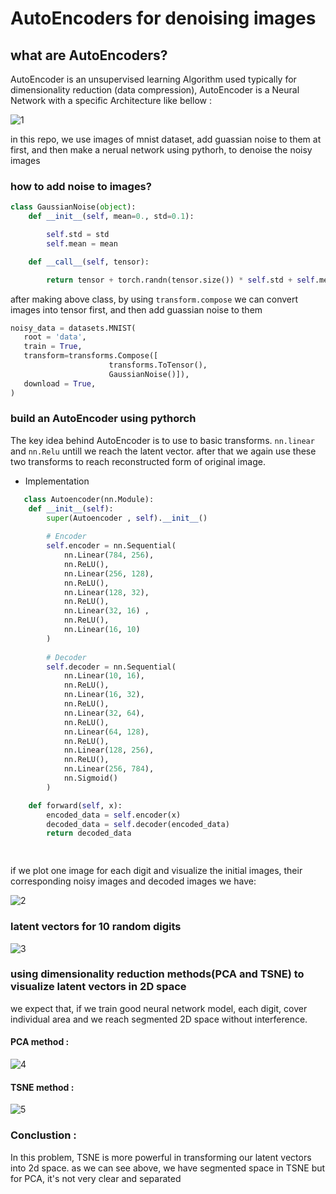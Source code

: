 # AutoEncoders for denoising images

## what are AutoEncoders?

AutoEncoder is an unsupervised learning Algorithm used typically for dimensionality reduction (data compression), AutoEncoder is a Neural Network with a specific Architecture like bellow :

![1](https://user-images.githubusercontent.com/67091916/219174340-547b4992-4f7b-45cd-8b04-9ba82c5a9778.PNG)

in this repo, we use images of mnist dataset, add guassian noise to them at first, and then make a nerual network using pythorh, to denoise the noisy images 

### how to add noise to images? 


```python
class GaussianNoise(object): 
    def __init__(self, mean=0., std=0.1): 

        self.std = std
        self.mean = mean

    def __call__(self, tensor): 

        return tensor + torch.randn(tensor.size()) * self.std + self.mean
```
 after making above class, by using `transform.compose` we can convert images into tensor first, and then add guassian noise to them
 
 ```python
noisy_data = datasets.MNIST(
    root = 'data',
    train = True,                         
    transform=transforms.Compose([
                       transforms.ToTensor(),
                       GaussianNoise()]), 
    download = True,            
)
```

### build an AutoEncoder using pythorch 
The key idea behind AutoEncoder is to use to basic transforms. `nn.linear` and `nn.Relu` untill we reach  the latent vector. after that we again use these two transforms to reach reconstructed form of original image.

- Implementation
```python
   class Autoencoder(nn.Module):
    def __init__(self):
        super(Autoencoder , self).__init__()        
        
        # Encoder
        self.encoder = nn.Sequential(
            nn.Linear(784, 256),
            nn.ReLU(),
            nn.Linear(256, 128),
            nn.ReLU(),
            nn.Linear(128, 32),
            nn.ReLU(),
            nn.Linear(32, 16) ,
            nn.ReLU(),
            nn.Linear(16, 10)
        )
        
        # Decoder
        self.decoder = nn.Sequential(
            nn.Linear(10, 16),
            nn.ReLU(),
            nn.Linear(16, 32),
            nn.ReLU(),
            nn.Linear(32, 64),
            nn.ReLU(),
            nn.Linear(64, 128),
            nn.ReLU(),
            nn.Linear(128, 256),
            nn.ReLU(),
            nn.Linear(256, 784),
            nn.Sigmoid()
        )

    def forward(self, x):
        encoded_data = self.encoder(x)
        decoded_data = self.decoder(encoded_data)
        return decoded_data

 

```

if we plot one image for each digit and visualize the initial images, their corresponding noisy images and decoded images we have: 

![2](https://user-images.githubusercontent.com/67091916/219180310-a22de70c-e405-45cf-8ff5-de7e8769ab58.png)

### latent vectors for 10 random digits  

![3](https://user-images.githubusercontent.com/67091916/219181957-e39ac79a-6c86-4abd-adb2-64bd5cec0ae0.png)

### using dimensionality reduction methods(PCA and TSNE) to visualize latent vectors in 2D space

we expect that, if we train good neural network model, each digit, cover individual area and we reach segmented 2D space without interference.

#### PCA method : 

![4](https://user-images.githubusercontent.com/67091916/219193089-6083eb8d-2ba8-4e0f-94b4-f0ca81d6b698.png)

#### TSNE method : 

![5](https://user-images.githubusercontent.com/67091916/219193054-dc0cb7a6-3fb1-47cc-8a8d-350896204630.png)

 ### Conclustion : 
 In this problem, TSNE is more powerful in transforming our latent vectors into 2d space.  as we can see above, we have segmented space in TSNE but for PCA, it's not very clear and separated
